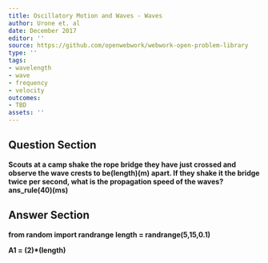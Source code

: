 ```yaml
---
title: Oscillatory Motion and Waves - Waves
author: Urone et. al
date: December 2017
editor: ''
source: https://github.com/openwebwork/webwork-open-problem-library
type: ''
tags:
- wavelength
- wave
- frequency
- velocity
outcomes:
- TBD
assets: ''
---
```


## Question Section 

<b>
Scouts at a camp shake the rope bridge they have just crossed and observe the wave crests to be(length)(m) apart. If they shake it the bridge twice per second, what is the propagation speed of the waves?
ans_rule(40)(ms)



## Answer Section

from random import randrange
length = randrange(5,15,0.1)

A1 = (2)*(length)